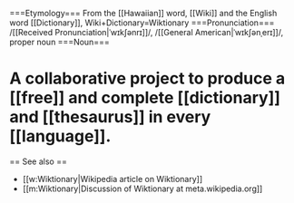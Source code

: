 ===Etymology===
From the [[Hawaiian]] word, [[Wiki]] and the English word [[Dictionary]], Wiki+Dictionary=Wiktionary
===Pronunciation===
/[[Received Pronunciation|ˈwɪkʃənrɪ]]/, /[[General American|ˈwɪkʃənˌerɪ]]/, proper noun
===Noun===
# A collaborative project to produce a [[free]] and complete [[dictionary]] and [[thesaurus]] in every [[language]].



== See also ==
* [[w:Wiktionary|Wikipedia article on Wiktionary]]
* [[m:Wiktionary|Discussion of Wiktionary at meta.wikipedia.org]]